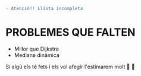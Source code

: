 ```diff
- Atenció!! Llista incompleta
```
# PROBLEMES QUE FALTEN
- Millor que Dijkstra
- Mediana dinàmica

Si algú els té fets i els vol afegir l'estimarem molt :purple_heart: :yellow_heart:

